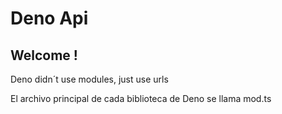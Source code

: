 # Deno Api
## Welcome !
Deno didn´t use modules, just use urls 

El archivo principal de cada biblioteca de Deno se llama mod.ts